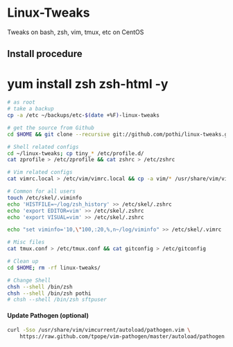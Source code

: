 Linux-Tweaks
============

Tweaks on bash, zsh, vim, tmux, etc on CentOS

## Install procedure
# yum install zsh zsh-html -y

```bash
# as root
# take a backup
cp -a /etc ~/backups/etc-$(date +%F)-linux-tweaks

# get the source from Github
cd $HOME && git clone --recursive git://github.com/pothi/linux-tweaks.git

# Shell related configs
cd ~/linux-tweaks; cp tiny_* /etc/profile.d/
cat zprofile > /etc/zprofile && cat zshrc > /etc/zshrc

# Vim related configs
cat vimrc.local > /etc/vim/vimrc.local && cp -a vim/* /usr/share/vim/vimcurrent/

# Common for all users
touch /etc/skel/.viminfo
echo 'HISTFILE=~/log/zsh_history' >> /etc/skel/.zshrc
echo 'export EDITOR=vim' >> /etc/skel/.zshrc
echo 'export VISUAL=vim' >> /etc/skel/.zshrc

echo "set viminfo='10,\"100,:20,%,n~/log/viminfo" >> /etc/skel/.vimrc

# Misc files
cat tmux.conf > /etc/tmux.conf && cat gitconfig > /etc/gitconfig

# Clean up
cd $HOME; rm -rf linux-tweaks/

# Change Shell
chsh --shell /bin/zsh
chsh --shell /bin/zsh pothi
# chsh --shell /bin/zsh sftpuser
```

#### Update Pathogen (optional)
```bash
curl -Sso /usr/share/vim/vimcurrent/autoload/pathogen.vim \
    https://raw.github.com/tpope/vim-pathogen/master/autoload/pathogen.vim
```
